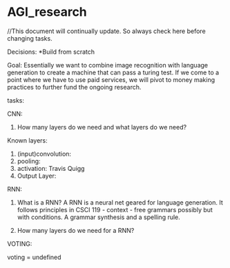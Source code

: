 # AGI_research
//This document will continually update. So always check here before changing tasks.

Decisions:
*Build from scratch

Goal:
Essentially we want to combine image recognition with language generation to create a machine that can pass a turing test. If we come to a point where we have to use paid services, we will pivot to money making practices to further fund the ongoing research.

tasks:

CNN:

1. How many layers do we need and what layers do we need?

Known layers:

1. (input)convolution:
2. pooling:
3. activation: Travis Quigg
4. Output Layer:

RNN:

1. What is a RNN?
 A RNN is a neural net geared for language generation. It follows principles in CSCI 119 - context - free grammars possibly but with conditions. A grammar synthesis and a spelling   rule.
 
2. How many layers do we need for a RNN?

VOTING:

voting = undefined

